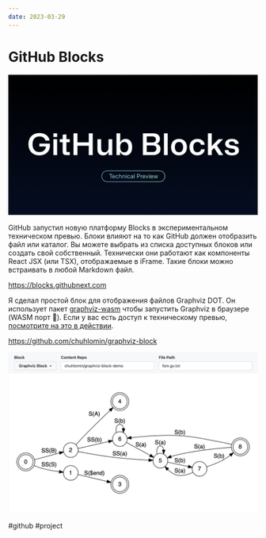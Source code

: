 ```yaml
---
date: 2023-03-29
---
```


# GitHub Blocks

![GitHub Blocks](github-blocks.png)

GitHub запустил новую платформу Blocks в экспериментальном техническом превью.
Блоки влияют на то как GitHub должен отобразить файл или каталог. Вы можете выбрать из списка доступных блоков или создать свой собственный. Технически они работают как компоненты React JSX (или TSX), отображаемые в iFrame. Такие блоки можно встраивать в любой Markdown файл.

https://blocks.githubnext.com

Я сделал простой блок для отображения файлов Graphviz DOT.
Он использует пакет [graphviz-wasm](https://github.com/fabiospampinato/graphviz-wasm/) чтобы запустить Graphviz в браузере (WASM порт 🤯). Если у вас есть доступ к техническому превью, [посмотрите на это в действии](https://blocks.githubnext.com/chuhlomin/graphviz-block-demo/blob/main/README.md).

https://github.com/chuhlomin/graphviz-block

![graphviz-block-demo](graphviz-block-demo.png)

#github #project
